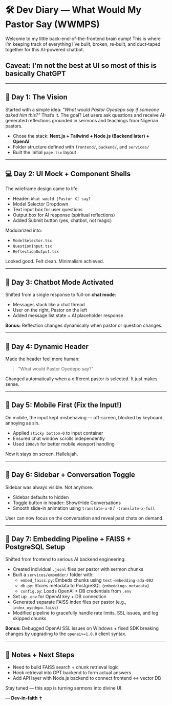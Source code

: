 # 🛠️ Dev Diary — What Would My Pastor Say (WWMPS)

Welcome to my little back-end-of-the-frontend brain dump! This is where I’m keeping track of everything I’ve built, broken, re-built, and duct-taped together for this AI-powered chatbot.

## Caveat: I'm not the best at UI so most of this is basically ChatGPT
---

## 📅 Day 1: The Vision
Started with a simple idea: *"What would Pastor Oyedepo say if someone asked him this?"* That’s it. The goal? Let users ask questions and receive AI-generated reflections grounded in sermons and teachings from Nigerian pastors.

- Chose the stack: **Next.js + Tailwind + Node.js (Backend later) + OpenAI**
- Folder structure defined with `frontend/`, `backend/`, and `services/`
- Built the initial `page.tsx` layout

---

## 💻 Day 2: UI Mock + Component Shells
The wireframe design came to life:
- Header: `What would [Pastor X] say?`
- Model Selector Dropdown
- Text input box for user questions
- Output box for AI response (spiritual reflections)
- Added Submit button (yes, chatbot, not magic)

Modularized into:
- `ModelSelector.tsx`
- `QuestionInput.tsx`
- `ReflectionOutput.tsx`

Looked good. Felt clean. Minimalism achieved.

---

## 🧪 Day 3: Chatbot Mode Activated
Shifted from a single response to full-on **chat mode**:
- Messages stack like a chat thread
- User on the right, Pastor on the left
- Added message list state + AI placeholder response

**Bonus:** Reflection changes dynamically when pastor or question changes.

---

## 🔄 Day 4: Dynamic Header
Made the header feel more human:
> "What would Pastor Oyedepo say?"

Changed automatically when a different pastor is selected. It just makes sense.

---

## 📱 Day 5: Mobile First (Fix the Input!)
On mobile, the input kept misbehaving — off-screen, blocked by keyboard, annoying as sin.
- Applied `sticky bottom-0` to input container
- Ensured chat window scrolls independently
- Used `100dvh` for better mobile viewport handling

Now it stays on screen. Hallelujah.

---

## 🧩 Day 6: Sidebar + Conversation Toggle
Sidebar was always visible. Not anymore.
- Sidebar defaults to hidden
- Toggle button in header: Show/Hide Conversations
- Smooth slide-in animation using `translate-x-0` / `-translate-x-full`

User can now focus on the conversation and reveal past chats on demand.

---

## 🧠 Day 7: Embedding Pipeline + FAISS + PostgreSQL Setup
Shifted from frontend to serious AI backend engineering:

- Created individual `.jsonl` files per pastor with sermon chunks
- Built a `services/embedder/` folder with:
  - `embed_faiss.py`: Embeds chunks using `text-embedding-ada-002`
  - `db.py`: Stores metadata to PostgreSQL (`embeddings_metadata`)
  - `config.py`: Loads OpenAI + DB credentials from `.env`
- Set up `.env` for OpenAI key + DB connection
- Generated separate FAISS index files per pastor (e.g., `index_oyedepo.faiss`)
- Modified pipeline to gracefully handle rate limits, SSL issues, and log skipped chunks

**Bonus:** Debugged OpenAI SSL issues on Windows + fixed SDK breaking changes by upgrading to the `openai>=1.0.0` client syntax.

---

## 🧼 Notes + Next Steps
- Need to build FAISS search + chunk retrieval logic
- Hook retrieval into GPT backend to form actual answers
- Add API layer with Node.js backend to connect frontend ↔ vector DB

Stay tuned — this app is turning sermons into divine UI.

— **Dev-in-faith** ✝️
